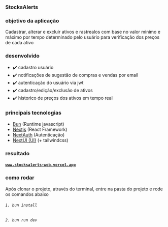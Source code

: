 ### StocksAlerts

### objetivo da aplicação
Cadastrar, alterar e excluir ativos e rastrealos com base no valor minimo e máximo por tempo determinado pelo usuário para verificação dos preços de cada ativo

### desenvolvido
* ✔️ cadastro usuário
* ✔️ notificações de sugestão de compras e vendas por email
* ✔️ autenticação do usuário via jwt
* ✔️ cadastro/edição/exclusão de ativos
* ✔️ historico de preços dos ativos em tempo real

### principais tecnologias
* <a href="https://bun.sh/" about="_blank">Bun</a> (Runtime javascript)
* <a href="https://nextjs.org/" about="_blank">Nextjs</a> (React Framework)
* <a href="https://next-auth.js.org/" about="_blank">NextAuth</a> (Autenticação)
* <a href="https://nextui.org/" about="_blank">NextUI (UI)</a> (+ tailwindcss)

### resultado
#### <a href="https://stocksalerts-web.vercel.app/" target="_blank">`www.stocksalerts-web.vercel.app`</a>

### como rodar
Após clonar o projeto, através do terminal, entre na pasta do projeto e rode os comandos abaixo
###### `1. bun install`
###### `2. bun run dev`

